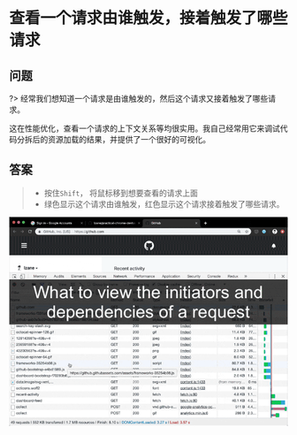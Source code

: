 # 查看一个请求由谁触发，接着触发了哪些请求

## 问题

?> 经常我们想知道一个请求是由谁触发的，然后这个请求又接着触发了哪些请求。

这在性能优化，查看一个请求的上下文关系等均很实用。我自己经常用它来调试代码分拆后的资源加载的结果，并提供了一个很好的可视化。

## 答案

> - 按住`Shift`， 将鼠标移到想要查看的请求上面
> - 绿色显示这个请求由谁触发，红色显示这个请求接着触发了哪些请求。

![view_initiators_and_dependencies](../media/view_initiators_and_dependencies.gif)
